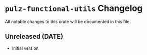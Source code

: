 # `pulz-functional-utils` Changelog
All notable changes to this crate will be documented in this file.

## Unreleased (DATE)

 * Initial version

